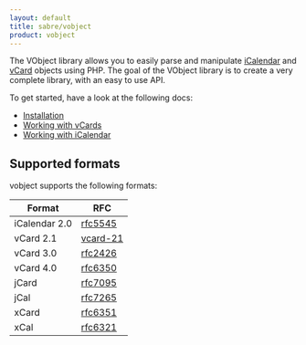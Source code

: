 ```yaml
---
layout: default
title: sabre/vobject
product: vobject
---
```


The VObject library allows you to easily parse and manipulate [iCalendar][1]
and [vCard][2] objects using PHP.  The goal of the VObject library is to
create a very complete library, with an easy to use API.

To get started, have a look at the following docs:

* [Installation](/vobject/install/)
* [Working with vCards](/vobject/vcard/)
* [Working with iCalendar](/vobject/icalendar/)


Supported formats
-----------------

vobject supports the following formats:

| Format        | RFC           |
| ------------- | ------------- |
| iCalendar 2.0 | [rfc5545][1]  |
| vCard 2.1     | [vcard-21][3] |
| vCard 3.0     | [rfc2426][4]  |
| vCard 4.0     | [rfc6350][5]  |
| jCard         | [rfc7095][6]  |
| jCal          | [rfc7265][7]  |
| xCard         | [rfc6351][8]  |
| xCal          | [rfc6321][9]  |


[1]: https://tools.ietf.org/html/rfc5545
[2]: https://tools.ietf.org/html/rfc6350
[3]: http://www.imc.org/pdi/vcard-21.txt
[4]: http://tools.ietf.org/html/rfc2426
[5]: http://tools.ietf.org/html/rfc6350
[6]: http://tools.ietf.org/html/rfc7095
[7]: http://tools.ietf.org/html/rfc7265
[8]: https://tools.ietf.org/html/rfc6351 "xCard: vCard XML Representation"
[9]: https://tools.ietf.org/html/rfc6321 "xCal: The XML Format for iCalendar"
